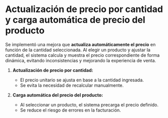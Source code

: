 # Actualización de precio por cantidad y carga automática de precio del producto

Se implementó una mejora que **actualiza automáticamente el precio** en función de la cantidad seleccionada. Al elegir un producto y ajustar la cantidad, el sistema calcula y muestra el precio correspondiente de forma dinámica, evitando inconsistencias y mejorando la experiencia de venta.

1. **Actualización de precio por cantidad:**  
   - El precio unitario se ajusta en base a la cantidad ingresada.
   - Se evita la necesidad de recalcular manualmente.

2. **Carga automática del precio del producto:**  
   - Al seleccionar un producto, el sistema precarga el precio definido.
   - Se reduce el riesgo de errores en la facturación.


